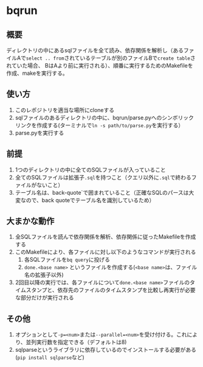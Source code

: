 # bqrun

## 概要
ディレクトリの中にあるsqlファイルを全て読み、依存関係を解析し（あるファイルAで`select .. from`されているテーブルが別のファイルBで`create table`されていた場合、
BはAより前に実行される）、順番に実行するためのMakefileを作成、makeを実行する。

## 使い方
1. このレポジトリを適当な場所にcloneする
1. sqlファイルのあるディレクトリの中に、bqrun/parse.pyへのシンボリックリンクを作成する(ターミナルで`ln -s path/to/parse.py`を実行する）
1. parse.pyを実行する

## 前提
1. 1つのディレクトリの中に全てのSQLファイルが入っていること
1. 全てのSQLファイルは拡張子`.sql`を持つこと（クエリ以外に`.sql`で終わるファイルがないこと）
1. テーブル名は、back-quote\`で囲まれていること（正確なSQLのパースは大変なので、back quoteでテーブル名を識別しているため）

## 大まかな動作
1. 全SQLファイルを読んで依存関係を解析、依存関係に従ったMakefileを作成する
1. このMakefileにより、各ファイルに対し以下のようなコマンドが実行される
    1. 各SQLファイルを`bq query`に投げる
    1. `done.<base name>` というファイルを作成する(`<base name>`は、ファイル名の拡張子以外)
1. 2回目以降の実行では、各ファイルについて`done.<base name>`ファイルのタイムスタンプと、依存先のファイルのタイムスタンプを比較し再実行が必要な部分だけが実行される

## その他
1. オプションとして`-p=<num>`または`--parallel=<num>`を受け付ける。これにより、並列実行数を指定できる（デフォルトは8)
1. sqlparseというライブラリに依存しているのでインストールする必要がある(`pip install sqlparse`など)
